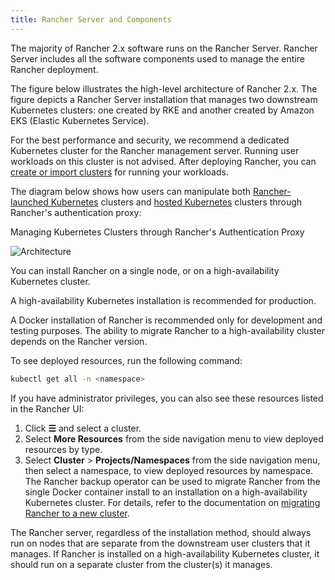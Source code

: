 ```yaml
---
title: Rancher Server and Components
---
```


<head>
  <link rel="canonical" href="https://ranchermanager.docs.rancher.com/reference-guides/rancher-manager-architecture/rancher-server-and-components"/>
</head>

The majority of Rancher 2.x software runs on the Rancher Server. Rancher Server includes all the software components used to manage the entire Rancher deployment.

The figure below illustrates the high-level architecture of Rancher 2.x. The figure depicts a Rancher Server installation that manages two downstream Kubernetes clusters: one created by RKE and another created by Amazon EKS (Elastic Kubernetes Service).

For the best performance and security, we recommend a dedicated Kubernetes cluster for the Rancher management server. Running user workloads on this cluster is not advised. After deploying Rancher, you can [create or import clusters](../../how-to-guides/new-user-guides/kubernetes-clusters-in-rancher-setup/kubernetes-clusters-in-rancher-setup.md) for running your workloads.

The diagram below shows how users can manipulate both [Rancher-launched Kubernetes](../../how-to-guides/new-user-guides/launch-kubernetes-with-rancher/launch-kubernetes-with-rancher.md) clusters and [hosted Kubernetes](../../how-to-guides/new-user-guides/kubernetes-clusters-in-rancher-setup/set-up-clusters-from-hosted-kubernetes-providers/set-up-clusters-from-hosted-kubernetes-providers.md) clusters through Rancher's authentication proxy:

<figcaption>Managing Kubernetes Clusters through Rancher's Authentication Proxy</figcaption>

![Architecture](/img/rancher-architecture-rancher-api-server.svg)

You can install Rancher on a single node, or on a high-availability Kubernetes cluster.

A high-availability Kubernetes installation is recommended for production.

A Docker installation of Rancher is recommended only for development and testing purposes. The ability to migrate Rancher to a high-availability cluster depends on the Rancher version.

To see deployed resources, run the following command:

```bash
kubectl get all -n <namespace>
```
If you have administrator privileges, you can also see these resources listed in the Rancher UI:

1. Click **☰** and select a cluster.
1. Select **More Resources** from the side navigation menu to view deployed resources by type.
1. Select **Cluster** > **Projects/Namespaces** from the side navigation menu, then select a namespace,  to view deployed resources by namespace.
The Rancher backup operator can be used to migrate Rancher from the single Docker container install to an installation on a high-availability Kubernetes cluster. For details, refer to the documentation on [migrating Rancher to a new cluster](../../how-to-guides/new-user-guides/backup-restore-and-disaster-recovery/migrate-rancher-to-new-cluster.md).

The Rancher server, regardless of the installation method, should always run on nodes that are separate from the downstream user clusters that it manages. If Rancher is installed on a high-availability Kubernetes cluster, it should run on a separate cluster from the cluster(s) it manages.
